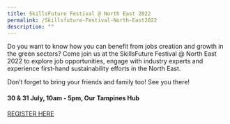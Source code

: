```yaml
---
title: SkillsFuture Festival @ North East 2022
permalink: /Skillsfuture-Festival-North-East2022
description: ""
---
```



Do you want to know how you can benefit from jobs creation and growth in the green sectors? Come join us at the SkillsFuture Festival @ North East 2022 to explore job opportunities, engage with industry experts and experience first-hand sustainability efforts in the North East.

Don’t forget to bring your friends and family too! See you there!

#### 30 & 31 July, 10am - 5pm, Our Tampines Hub

[REGISTER HERE](https://form.gov.sg/#!/62b458c2f30d8d00133f8451)

